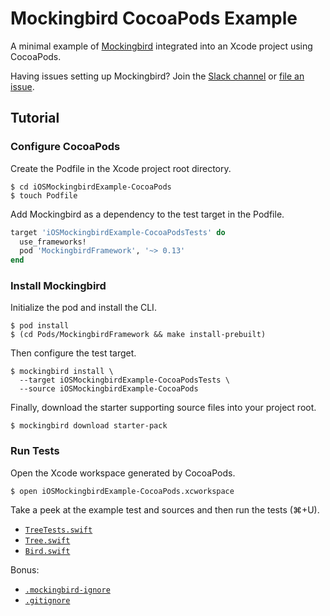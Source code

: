 # Mockingbird CocoaPods Example

A minimal example of [Mockingbird](https://github.com/birdrides/mockingbird) integrated into an Xcode project using
CocoaPods.

Having issues setting up Mockingbird? Join the [Slack channel](https://slofile.com/slack/birdopensource) or
[file an issue](https://github.com/birdrides/mockingbird/issues/new/choose).

## Tutorial

### Configure CocoaPods

Create the Podfile in the Xcode project root directory.

```console
$ cd iOSMockingbirdExample-CocoaPods
$ touch Podfile
```

Add Mockingbird as a dependency to the test target in the Podfile.

```ruby
target 'iOSMockingbirdExample-CocoaPodsTests' do
  use_frameworks!
  pod 'MockingbirdFramework', '~> 0.13'
end
```

### Install Mockingbird

Initialize the pod and install the CLI.

```console
$ pod install
$ (cd Pods/MockingbirdFramework && make install-prebuilt)
```

Then configure the test target.

```console
$ mockingbird install \
  --target iOSMockingbirdExample-CocoaPodsTests \
  --source iOSMockingbirdExample-CocoaPods
```

Finally, download the starter supporting source files into your project root.

```console
$ mockingbird download starter-pack
```

### Run Tests

Open the Xcode workspace generated by CocoaPods.

```console
$ open iOSMockingbirdExample-CocoaPods.xcworkspace
```

Take a peek at the example test and sources and then run the tests (⌘+U).

- [`TreeTests.swift`](iOSMockingbirdExample-CocoaPodsTests/TreeTests.swift)
- [`Tree.swift`](iOSMockingbirdExample-CocoaPods/Tree.swift)
- [`Bird.swift`](iOSMockingbirdExample-CocoaPods/Bird.swift)

Bonus: 
- [`.mockingbird-ignore`](iOSMockingbirdExample-CocoaPods/.mockingbird-ignore)
- [`.gitignore`](.gitignore)

